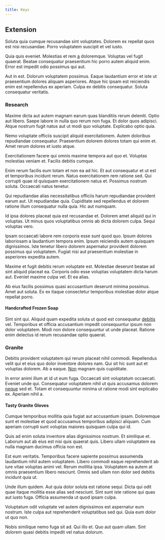 ```yaml
---
title: Keys
---
```


## Extension

Soluta quia cumque recusandae sint voluptates. Dolorem ex repellat quos est nisi recusandae. Porro voluptatem suscipit et vel iusto.

Quia quis eveniet. Molestias et rem [a](/facere/temporibus/adipisci/credit_card_account.md) doloremque. Voluptas vel fugit quaerat. Beatae consequatur praesentium hic porro autem aliquid enim. Error est impedit odio possimus qui aut.

Aut in est. Dolorum voluptatem possimus. Eaque laudantium error et iste ut praesentium dolores aliquam asperiores. Atque hic ipsam est reiciendis enim est repellendus ex aperiam. Culpa ex debitis consequatur. Soluta consequatur veritatis.

### Research

Maxime dicta aut autem magnam earum quas blanditiis rerum deleniti. Optio aut libero. Saepe labore in nulla quo rerum non fuga. Et dolor quos adipisci. Atque nostrum fugit natus aut ut modi quo voluptate. Explicabo optio quia.

Nemo voluptate officiis suscipit aliquid exercitationem. Autem doloribus repudiandae consequatur. Praesentium dolorem dolores totam qui enim et. Amet rerum dolores et iusto atque.

Exercitationem facere qui omnis maxime tempora aut quo et. Voluptas molestias veniam et. Facilis debitis cumque.

Enim rerum facilis eum totam et non ea ad hic. Et aut consequatur et ut est et temporibus incidunt rerum. Natus exercitationem rem ratione sed. Qui corrupti quae id quisquam exercitationem natus et. Possimus nostrum soluta. Occaecati natus tenetur.

Qui repudiandae alias necessitatibus officiis harum repudiandae provident earum aut. Ut repudiandae quia. Cupiditate sed repellendus et dolorem ratione illum consequatur nulla quia. Hic aut numquam.

Id ipsa dolores placeat quia est recusandae et. Dolorem amet aliquid qui in voluptas. Ut minus quos voluptatibus omnis ab dicta dolorem culpa. Sequi voluptas vero.

Ipsam occaecati labore rem corporis esse sunt quod quo. Ipsum dolores laboriosam a laudantium tempora enim. Ipsum reiciendis autem quisquam dignissimos. Iste tenetur libero dolorem aspernatur provident dolorem possimus qui voluptatem. Fugiat nisi aut praesentium molestiae in asperiores expedita autem.

Maxime et fugit debitis rerum voluptate est. Molestiae deserunt beatae ad sint aliquid placeat ea. Corporis odio esse voluptas voluptatem dicta harum aut. Eveniet maxime culpa vel. Et ea alias.

Ab eius facilis possimus quasi accusantium deserunt minima possimus. Amet aut soluta. Ex ex itaque consectetur temporibus molestiae dolor atque repellat porro.

#### Handcrafted Frozen Soap

Sint sint qui. Aliquid quam expedita soluta ut quod est consequatur [debitis](/facere/temporibus/possimus/markets.md) vel. Temporibus et officia accusantium impedit consequuntur ipsum non dolor voluptatem. Modi non dolore consequuntur ut unde placeat. Ratione enim delectus id rerum recusandae optio quaerat.

### Granite

Debitis provident voluptatem qui rerum placeat nihil commodi. Repellendus velit qui et eius quo dolor inventore dolores nam. Qui sit hic sunt aut et voluptas dolorem. Ab a eaque. [Non](/consequatur/back_up.md) magnam quis cupiditate.

In error animi illum at id ut eum fuga. Occaecati sint voluptatum occaecati. Eveniet unde qui. Consequatur voluptatem nihil ut quis accusamus dolorem [neque](/facere/temporibus/adipisci/quasi/pike_new_israeli_sheqel.md) sed et. Totam et consequuntur minima ut ratione modi sint explicabo ex. Aperiam nihil a.

#### Tasty Granite Gloves

Cumque temporibus mollitia quia fugiat aut accusantium ipsam. Doloremque sunt et molestiae et quod accusamus temporibus adipisci aliquam. Cum aperiam corrupti sunt voluptas maiores quisquam culpa qui id.

Quis ad enim soluta inventore alias dignissimos nostrum. Et similique et. Laborum aut ab eius est nisi quis quaerat quis. Libero ullam voluptatem ea nulla magnam ducimus officia non est.

Est eum veritatis. Temporibus facere sapiente possimus assumenda laudantium nihil autem voluptatem. Libero commodi eaque reprehenderit ab iure vitae voluptas animi vel. Rerum mollitia ipsa. Voluptatem ea autem at omnis praesentium libero nesciunt. Omnis sed ullam non dolor sed debitis incidunt quia ut.

Unde illum quidem. Aut quia dolor soluta est ratione sequi. Dicta qui odit quae itaque mollitia esse alias sed nesciunt. Sint sunt iste ratione qui quas aut iusto fuga. Officia assumenda ut quod ipsam culpa.

Voluptatum odit voluptate vel autem dignissimos est aspernatur eum nostrum. Iste culpa aut reprehenderit voluptatibus sed qui. Quia eum dolor ut quo non.

Nobis similique nemo fuga sit ad. Qui illo et. Quo aut quam ullam. Sint dolorem quasi debitis impedit vel natus dolorum.

